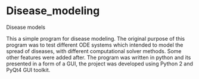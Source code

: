 # Disease_modeling
Disease models

This a simple program for disease modeling. The original purpose of this program was to test different ODE systems which intended to model the spread of diseases, with different computational solver methods. Some other features were added after. The program was written in python and its presented in a form of a GUI, the project was developed using Python 2 and PyQt4 GUI toolkit.

